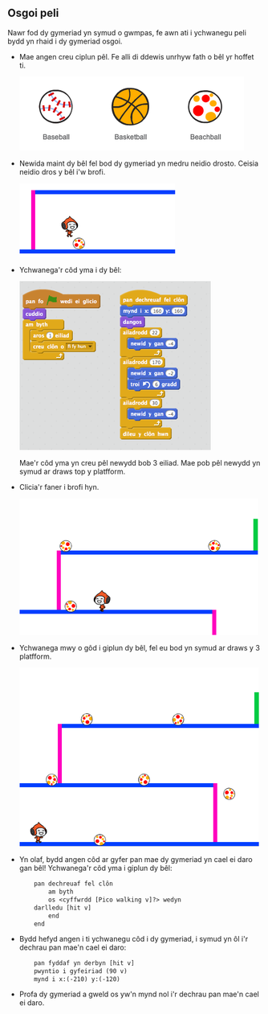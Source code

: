 ## Osgoi peli

Nawr fod dy gymeriad yn symud o gwmpas, fe awn ati i ychwanegu peli bydd yn rhaid i dy gymeriad osgoi.

+ Mae angen creu ciplun pêl. Fe alli di ddewis unrhyw fath o bêl yr hoffet ti.

	![screenshot](images/dodge-balls.png)

+ Newida maint dy bêl fel bod dy gymeriad yn medru neidio drosto. Ceisia neidio dros y bêl i'w brofi.

	![screenshot](images/dodge-ball-resize.png)

+ Ychwanega'r côd yma i dy bêl:

	![screenshot](images/dodge-ball-motion.png)

	Mae'r côd yma yn creu pêl newydd bob 3 eiliad. Mae pob pêl newydd yn symud ar draws top y platfform.

+ Clicia'r faner i brofi hyn.

	![screenshot](images/dodge-ball-test.png)

+ Ychwanega mwy o gôd i giplun dy bêl, fel eu bod yn symud ar draws y 3 platfform.

	![screenshot](images/dodge-ball-more-motion.png)

+ Yn olaf, bydd angen côd ar gyfer pan mae dy gymeriad yn cael ei daro gan bêl! Ychwanega'r côd yma i giplun dy bêl:

	```blocks
		pan dechreuaf fel clôn
			am byth
   			os <cyffwrdd [Pico walking v]?> wedyn
      	darlledu [hit v]
   			end
		end
	```

+ Bydd hefyd angen i ti ychwanegu côd i dy gymeriad, i symud yn ôl i'r dechrau pan mae'n cael ei daro:

	```blocks
		pan fyddaf yn derbyn [hit v]
		pwyntio i gyfeiriad (90 v)
		mynd i x:(-210) y:(-120)

	```	

+ Profa dy gymeriad a gweld os yw'n mynd nol i'r dechrau pan mae'n cael ei daro.
